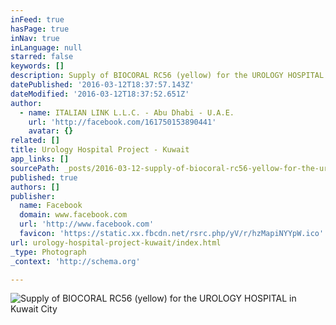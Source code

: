 ```yaml
---
inFeed: true
hasPage: true
inNav: true
inLanguage: null
starred: false
keywords: []
description: Supply of BIOCORAL RC56 (yellow) for the UROLOGY HOSPITAL in Kuwait City
datePublished: '2016-03-12T18:37:57.143Z'
dateModified: '2016-03-12T18:37:52.651Z'
author:
  - name: ITALIAN LINK L.L.C. - Abu Dhabi - U.A.E.
    url: 'http://facebook.com/161750153890441'
    avatar: {}
related: []
title: Urology Hospital Project - Kuwait
app_links: []
sourcePath: _posts/2016-03-12-supply-of-biocoral-rc56-yellow-for-the-urology-hospital-in.md
published: true
authors: []
publisher:
  name: Facebook
  domain: www.facebook.com
  url: 'http://www.facebook.com'
  favicon: 'https://static.xx.fbcdn.net/rsrc.php/yV/r/hzMapiNYYpW.ico'
url: urology-hospital-project-kuwait/index.html
_type: Photograph
_context: 'http://schema.org'

---
```

![Supply of BIOCORAL RC56 &lpar;yellow&rpar; for the UROLOGY HOSPITAL in Kuwait City](https://scontent.xx.fbcdn.net/hphotos-frc3/t31.0-0/p180x540/919410_539677322764387_823407179_o.jpg)